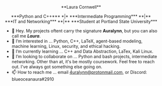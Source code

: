 <p font="bold" style="text-align: center;">**Laura Cornwell**</p>

<p style="text-align: center;">***Python and C++*** *|* ***Intermediate Programming*** **|** ***IT and Networking*** **|** ***Student at Portland State University***</p>

- 👋 Hey. My projects oftent carry the signature **Auralynn**, but you can also call me ***Laura***. 
- 👀 I’m interested in ... Python, C++, LaTeX, agent-based modeling, machine learning, Linux, security, and ethical hacking.
- 🌱 I’m currently learning ... C++ and Data Abstraction, LaTex, Kali Linux.
- 💞️ I’m looking to collaborate on ... Python and bash projects, intermediate networking. Other than at, it's be mostly coursework. Feel free to reach out. I've always got something else going on.
- 📫 How to reach me ... email 4uralynn@protonmail.com, or Discord: blueoceanaura#2910

<!---
4uralynn/4uralynn is a ✨ special ✨ repository because its `README.md` (this file) appears on your GitHub profile.
You can click the Preview link to take a look at your changes.
--->
